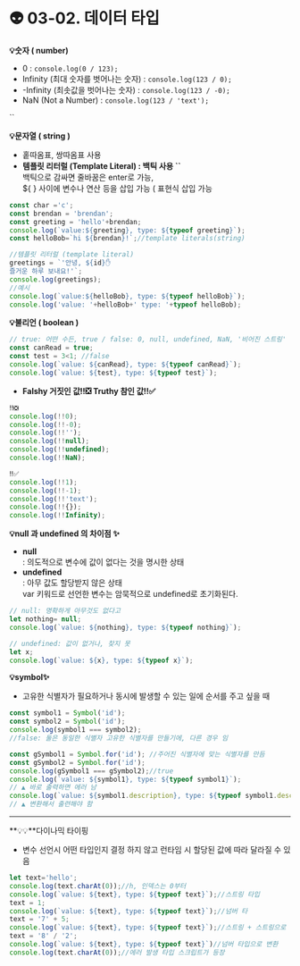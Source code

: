 # 👽 03-02. 데이터 타입

**💡숫자 ( number)**

* 0 : `console.log(0 / 123);`
* Infinity (최대 숫자를 벗어나는 숫자) : `console.log(123 / 0);`
* \-Infinity (최솟값을 벗어나는 숫자) : `console.log(123 / -0);`
* NaN (Not a Number) : `console.log(123 / 'text');`

``

**💡문자열 ( string )**

* 홑따옴표, 쌍따옴표 사용
* **템플릿 리터럴 (Template Literal) : 백틱 사용 \`\`**\
  백틱으로 감싸면 줄바꿈은 enter로 가능,\
  ${ } 사이에 변수나 연산 등을 삽입 가능 ( 표현식 삽입 가능&#x20;

```javascript
const char ='c';
const brendan = 'brendan';
const greeting = 'hello'+brendan;
console.log(`value:${greeting}, type: ${typeof greeting}`);
const helloBob=`hi ${brendan}!`;//template literals(string) 

//템플릿 리터럴 (template literal) 
greetings = `'안녕, ${id}✋
즐거운 하루 보내요!'`;
console.log(greetings);
//예시
console.log(`value:${helloBob}, type: ${typeof helloBob}`);
console.log('value: '+helloBob+' type: '+typeof helloBob);
```



**💡불리언 ( boolean )**

```javascript
// true: 어떤 수든, true / false: 0, null, undefined, NaN, '비어진 스트링'
const canRead = true;
const test = 3<1; //false
console.log(`value: ${canRead}, type: ${typeof canRead}`);
console.log(`value: ${test}, type: ${typeof test}`);
```

* **Falshy 거짓인 값‼️❎ Truthy 참인 값‼️✅**

```js
‼️❎
console.log(!!0);
console.log(!!-0);
console.log(!!'');
console.log(!!null);
console.log(!!undefined);
console.log(!!NaN);

‼️✅
console.log(!!1);
console.log(!!-1);
console.log(!!'text');
console.log(!!{});
console.log(!!Infinity);
```



**💡null 과 undefined 의 차이점 ✨**

* **null**\
  : 의도적으로 변수에 값이 없다는 것을 명시한 상태
* **undefined**\
  : 아무 값도 할당받지 않은 상태\
  var 키워드로 선언한 변수는 암묵적으로 undefined로 초기화된다.

```javascript
// null: 명확하게 아무것도 없다고  
let nothing= null;
console.log(`value: ${nothing}, type: ${typeof nothing}`);

// undefined: 값이 없거나, 찾지 못
let x;
console.log(`value: ${x}, type: ${typeof x}`);
```



**💡**symbol**✨**

* 고유한 식별자가 필요하거나 동시에 발생할 수 있는 일에 순서를 주고 싶을 때

```javascript
const symbol1 = Symbol('id'); 
const symbol2 = Symbol('id');
console.log(symbol1 === symbol2);
//false: 둘은 동일한 식별자 고유한 식별자를 만들기에, 다른 경우 임 

const gSymbol1 = Symbol.for('id'); //주어진 식별자에 맞는 식별자를 만듬 
const gSymbol2 = Symbol.for('id');
console.log(gSymbol1 === gSymbol2);//true
console.log(`value: ${symbol1}, type: ${typeof symbol1}`);
// ▲ 바로 출력하면 에러 남 
console.log(`value: ${symbol1.description}, type: ${typeof symbol1.description}`);
// ▲ 변환해서 출련해야 함 
```

****

&#x20;**💡💡**다이나믹 타이핑

* 변수 선언시 어떤 타입인지 결정 하지 않고 런타임 시 할당된 값에 따라  달라질 수 있음&#x20;

```javascript
let text='hello';
console.log(text.charAt(0));//h, 인덱스는 0부터
console.log(`value: ${text}, type: ${typeof text}`);//스트링 타입
text = 1;
console.log(`value: ${text}, type: ${typeof text}`);//넘버 타
text = '7' + 5;
console.log(`value: ${text}, type: ${typeof text}`);//스트링 + 스트링으로 변환
text = '8' / '2';
console.log(`value: ${text}, type: ${typeof text}`)//넘버 타입으로 변환
console.log(text.charAt(0));//에러 발생 타입 스크립트가 등장
```
